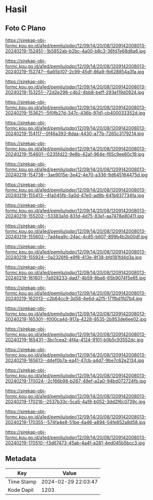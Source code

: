 # Hasil

## Foto C Plano

https://sirekap-obj-formc.kpu.go.id/a1ed/pemilu/pdpr/12/09/14/20/08/1209142008013-20240219-152451--1b5852ab-b2bc-4a00-b8c3-36fd7e68d8a6.jpg

https://sirekap-obj-formc.kpu.go.id/a1ed/pemilu/pdpr/12/09/14/20/08/1209142008013-20240219-152747--6a65b107-2c99-45df-86a9-fb628854a3fa.jpg

https://sirekap-obj-formc.kpu.go.id/a1ed/pemilu/pdpr/12/09/14/20/08/1209142008013-20240219-153251--72d2e298-c4b2-4bb8-beff-293e119d0924.jpg

https://sirekap-obj-formc.kpu.go.id/a1ed/pemilu/pdpr/12/09/14/20/08/1209142008013-20240219-153621--5f0fb27d-347c-436b-97d1-cb400033352d.jpg

https://sirekap-obj-formc.kpu.go.id/a1ed/pemilu/pdpr/12/09/14/20/08/1209142008013-20240219-154117--0f46a393-8daa-4430-a77b-7265c3179214.jpg

https://sirekap-obj-formc.kpu.go.id/a1ed/pemilu/pdpr/12/09/14/20/08/1209142008013-20240219-154601--0235fd22-9e8b-42af-964e-f65c9ee60c19.jpg

https://sirekap-obj-formc.kpu.go.id/a1ed/pemilu/pdpr/12/09/14/20/08/1209142008013-20240219-154738--3ae9015e-3e42-4e70-a336-9d645164475d.jpg

https://sirekap-obj-formc.kpu.go.id/a1ed/pemilu/pdpr/12/09/14/20/08/1209142008013-20240219-155413--4fa045fb-5a0d-47e0-ad9b-641b937734fa.jpg

https://sirekap-obj-formc.kpu.go.id/a1ed/pemilu/pdpr/12/09/14/20/08/1209142008013-20240219-155202--53383a1d-831d-4d75-83e1-aa7478e80411.jpg

https://sirekap-obj-formc.kpu.go.id/a1ed/pemilu/pdpr/12/09/14/20/08/1209142008013-20240219-155602--7ad4ea9c-24ac-4c85-b607-899b4b2b00df.jpg

https://sirekap-obj-formc.kpu.go.id/a1ed/pemilu/pdpr/12/09/14/20/08/1209142008013-20240219-155924--0a2326f6-e9f8-413e-8f38-bfd181fd4d3a.jpg

https://sirekap-obj-formc.kpu.go.id/a1ed/pemilu/pdpr/12/09/14/20/08/1209142008013-20240219-161601--7a928233-dad7-4b59-8ba6-65b9074f5e85.jpg

https://sirekap-obj-formc.kpu.go.id/a1ed/pemilu/pdpr/12/09/14/20/08/1209142008013-20240219-162013--c2b64cc9-3d56-4e6d-a2f5-171fbd1fd7b4.jpg

https://sirekap-obj-formc.kpu.go.id/a1ed/pemilu/pdpr/12/09/14/20/08/1209142008013-20240219-165301--f000ca4d-917a-4228-9535-2b953de6ee02.jpg

https://sirekap-obj-formc.kpu.go.id/a1ed/pemilu/pdpr/12/09/14/20/08/1209142008013-20240219-165431--3bc1cea2-4f4a-4124-9101-b0b5c93552dc.jpg

https://sirekap-obj-formc.kpu.go.id/a1ed/pemilu/pdpr/12/09/14/20/08/1209142008013-20240219-165613--d4ef0b7a-ea41-47cb-a4d7-9be7c62e2134.jpg

https://sirekap-obj-formc.kpu.go.id/a1ed/pemilu/pdpr/12/09/14/20/08/1209142008013-20240219-170024--2c166b98-b267-49ef-a2a0-94bd072724fb.jpg

https://sirekap-obj-formc.kpu.go.id/a1ed/pemilu/pdpr/12/09/14/20/08/1209142008013-20240219-170216--2537b33c-5ca5-4a19-b052-3dd2f6c0739c.jpg

https://sirekap-obj-formc.kpu.go.id/a1ed/pemilu/pdpr/12/09/14/20/08/1209142008013-20240219-170355--574fa4e8-51be-4a46-a894-54fe852a8d58.jpg

https://sirekap-obj-formc.kpu.go.id/a1ed/pemilu/pdpr/12/09/14/20/08/1209142008013-20240219-170510--f3d67473-45ab-4a4f-a281-4ed045b5bcc3.jpg


## Metadata

| Key        | Value               |
| ---------- | ------------------- |
| Time Stamp | 2024-02-29 22:03:47 |
| Kode Dapil | 1203                |



